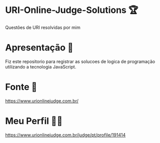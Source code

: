 # URI-Online-Judge-Solutions 🏆
Questões de URI resolvidas por mim

# Apresentação 🥇
Fiz este repositorio para registrar as solucoes de logica de programação utilizando a tecnologia JavaScript.

# Fonte 🎯
https://www.urionlinejudge.com.br/

# Meu Perfil 👨‍💻
https://www.urionlinejudge.com.br/judge/pt/profile/191414